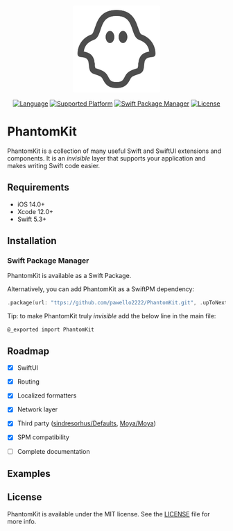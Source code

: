 <p align="center">
<img src="Resources/logo.svg" alt="PhantomKit logo" height=200>
</p>
<p align="center">
  <a href="https://github.com/pawello2222/PhantomKit"><img src="https://img.shields.io/badge/language-swift-orange.svg" alt="Language"></a>
  <a href="https://github.com/pawello2222/PhantomKit"><img src="https://img.shields.io/badge/platform-iOS-lightgrey" alt="Supported Platform"></a>
  <a href="https://github.com/pawello2222/PhantomKit"><img src="https://img.shields.io/badge/SPM-compatible-brightgreen.svg" alt="Swift Package Manager"></a>
  <a href="https://github.com/pawello2222/PhantomKit"><img src="https://img.shields.io/badge/license-MIT-blue.svg" alt="License"></a>
</p>

# PhantomKit

PhantomKit is a collection of many useful Swift and SwiftUI extensions and components. It is an _invisible_ layer that supports your application and makes writing Swift code easier.

## Requirements
* iOS 14.0+
* Xcode 12.0+
* Swift 5.3+

## Installation

### Swift Package Manager

PhantomKit is available as a Swift Package.

Alternatively, you can add PhantomKit as a SwiftPM dependency:

```swift
.package(url: "ttps://github.com/pawello2222/PhantomKit.git", .upToNextMajor(from: "1.0.0"))
```

Tip: to make PhantomKit truly _invisible_ add the below line in the main file:
```
@_exported import PhantomKit
```

## Roadmap

- [x] SwiftUI
- [x] Routing
- [x] Localized formatters
- [x] Network layer
- [x] Third party ([sindresorhus/Defaults](https://github.com/sindresorhus/Defaults), [Moya/Moya](https://github.com/Moya/Moya))
- [x] SPM compatibility
- [ ] Complete documentation


## Examples


## License

PhantomKit is available under the MIT license. See the [LICENSE](https://github.com/pawello2222/PhantomKit/LICENSE) file for more info.
